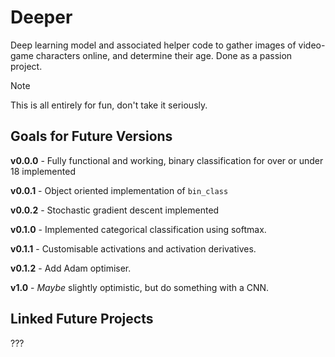 # Deeper
Deep learning model and associated helper code to gather images of video-game characters online, and determine their age. Done as a passion project.

> [!NOTE]
> This is all entirely for fun, don't take it seriously.

## Goals for Future Versions


**v0.0.0** - Fully functional and working, binary classification for over or under 18 implemented

**v0.0.1** - Object oriented implementation of ```bin_class```

**v0.0.2** - Stochastic gradient descent implemented

**v0.1.0** - Implemented categorical classification using softmax.

**v0.1.1** - Customisable activations and activation derivatives.

**v0.1.2** - Add Adam optimiser.

**v1.0** - *Maybe* slightly optimistic, but do something with a CNN.

## Linked Future Projects


???

